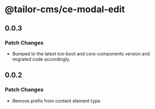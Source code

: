 # @tailor-cms/ce-modal-edit

## 0.0.3

### Patch Changes

- Bumped to the latest tce-boot and core-components version and migrated code accordingly.

## 0.0.2

### Patch Changes

- Remove prefix from content element type.
